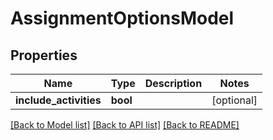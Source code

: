 # AssignmentOptionsModel

## Properties
Name | Type | Description | Notes
------------ | ------------- | ------------- | -------------
**include_activities** | **bool** |  | [optional] 

[[Back to Model list]](../README.md#documentation-for-models) [[Back to API list]](../README.md#documentation-for-api-endpoints) [[Back to README]](../README.md)


